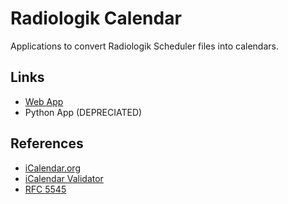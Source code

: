 # Radiologik Calendar
Applications to convert Radiologik Scheduler files into calendars.

## Links
- [Web App](https://github.com/MichOchieng/radiologikCalendar/tree/master/radiologik-calendar)
- Python App (DEPRECIATED)


## References
- [iCalendar.org](https://icalendar.org/)
- [iCalendar Validator](https://icalendar.org/validator.html)
- [RFC 5545](https://datatracker.ietf.org/doc/html/rfc5545)